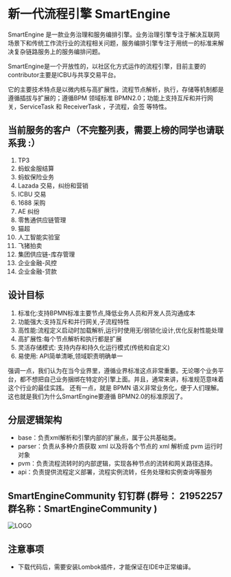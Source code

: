 # 新一代流程引擎 SmartEngine 


SmartEngine 是一款业务治理和服务编排引擎。业务治理引擎专注于解决互联网场景下和传统工作流行业的流程相关问题，服务编排引擎专注于用统一的标准来解决复杂链路服务上的服务编排问题。

SmartEngine是一个开放性的，以社区化方式运作的流程引擎，目前主要的contributor主要是ICBU与共享交易平台。

它的主要技术特点是以微内核与高扩展性，流程节点解析，执行，存储等机制都是遵循插拔与扩展的；遵循BPM 领域标准 BPMN2.0；功能上支持互斥和并行网关，ServiceTask 和 ReceiverTask ，子流程，会签 等特性。 

## 当前服务的客户（不完整列表，需要上榜的同学也请联系我 :）

1. TP3
2. 蚂蚁金服结算
3. 蚂蚁保险业务
4. Lazada 交易，纠纷和营销
5. ICBU 交易
6. 1688 采购
7. AE 纠纷
8. 零售通供应链管理
9. 猫超
10. 人工智能实验室
11. 飞猪拍卖
12. 集团供应链-库存管理
13. 企业金融-风控
14. 企业金融-贷款

## 设计目标

1. 标准化:支持BPMN标准主要节点,降低业务人员和开发人员沟通成本
2. 功能强大:支持互斥和并行网关,子流程特性
2. 高性能:流程定义启动时加载解析,运行时使用无/弱锁化设计,优化反射性能处理
4. 高扩展性:每个节点解析和执行都是扩展
5. 灵活存储模式: 支持内存和持久化运行模式(传统和自定义)
7. 易使用: API简单清晰,领域职责明确单一


强调一点，我们认为在当今业界里，遵循业界标准这点非常重要。无论哪个业务平台，都不想把自己业务捆绑在特定的引擎上面。并且，通常来讲，标准规范意味着这个行业的最佳实践。 还有一点，就是 BPMN 语义非常业务化，便于人们理解。 这也就是我们为什么SmartEngine要遵循 BPMN2.0的标准原因了。

## 分层逻辑架构


* base：负责xml解析和引擎内部的扩展点，属于公共基础类。
* parser：负责从多种介质获取 xml 以及将各个节点的 xml 解析成 pvm 运行时对象
* pvm：负责流程流转时的内部逻辑，实现各种节点的流转和网关路径选择。
* api：负责提供流程定义部署，流程实例流转，任务处理和实例查询等服务 

## SmartEngineCommunity 钉钉群 (群号： 21952257 群名称：SmartEngineCommunity )

![LOGO](http://ata2-img.cn-hangzhou.img-pub.aliyun-inc.com/701aebc9ecd30b24e59e6e51f197306f.png)


## 注意事项

* 下载代码后，需要安装Lombok插件，才能保证在IDE中正常编译。

